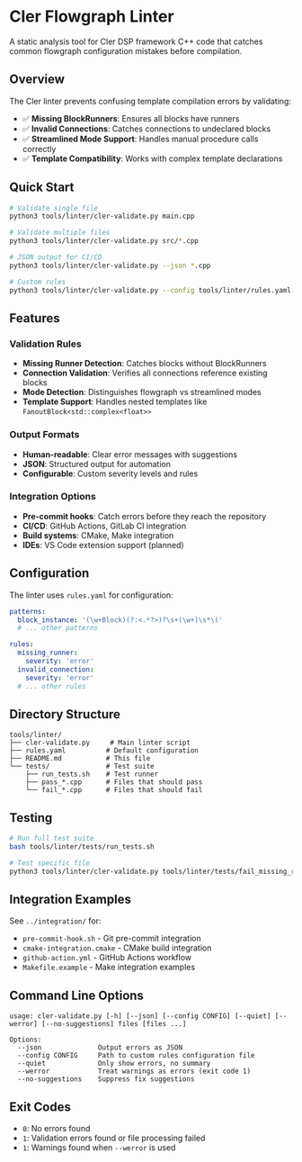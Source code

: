 # Cler Flowgraph Linter

A static analysis tool for Cler DSP framework C++ code that catches common flowgraph configuration mistakes before compilation.

## Overview

The Cler linter prevents confusing template compilation errors by validating:
- ✅ **Missing BlockRunners**: Ensures all blocks have runners
- ✅ **Invalid Connections**: Catches connections to undeclared blocks  
- ✅ **Streamlined Mode Support**: Handles manual procedure calls correctly
- ✅ **Template Compatibility**: Works with complex template declarations

## Quick Start

```bash
# Validate single file
python3 tools/linter/cler-validate.py main.cpp

# Validate multiple files
python3 tools/linter/cler-validate.py src/*.cpp

# JSON output for CI/CD
python3 tools/linter/cler-validate.py --json *.cpp

# Custom rules
python3 tools/linter/cler-validate.py --config tools/linter/rules.yaml *.cpp
```

## Features

### Validation Rules
- **Missing Runner Detection**: Catches blocks without BlockRunners
- **Connection Validation**: Verifies all connections reference existing blocks
- **Mode Detection**: Distinguishes flowgraph vs streamlined modes
- **Template Support**: Handles nested templates like `FanoutBlock<std::complex<float>>`

### Output Formats
- **Human-readable**: Clear error messages with suggestions
- **JSON**: Structured output for automation
- **Configurable**: Custom severity levels and rules

### Integration Options
- **Pre-commit hooks**: Catch errors before they reach the repository
- **CI/CD**: GitHub Actions, GitLab CI integration
- **Build systems**: CMake, Make integration
- **IDEs**: VS Code extension support (planned)

## Configuration

The linter uses `rules.yaml` for configuration:

```yaml
patterns:
  block_instance: '(\w+Block)(?:<.*?>)?\s+(\w+)\s*\('
  # ... other patterns

rules:
  missing_runner: 
    severity: 'error'
  invalid_connection: 
    severity: 'error'
  # ... other rules
```

## Directory Structure

```
tools/linter/
├── cler-validate.py     # Main linter script
├── rules.yaml          # Default configuration
├── README.md           # This file
└── tests/              # Test suite
    ├── run_tests.sh    # Test runner
    ├── pass_*.cpp      # Files that should pass
    └── fail_*.cpp      # Files that should fail
```

## Testing

```bash
# Run full test suite
bash tools/linter/tests/run_tests.sh

# Test specific file
python3 tools/linter/cler-validate.py tools/linter/tests/fail_missing_runner.cpp
```

## Integration Examples

See `../integration/` for:
- `pre-commit-hook.sh` - Git pre-commit integration
- `cmake-integration.cmake` - CMake build integration  
- `github-action.yml` - GitHub Actions workflow
- `Makefile.example` - Make integration examples

## Command Line Options

```
usage: cler-validate.py [-h] [--json] [--config CONFIG] [--quiet] [--werror] [--no-suggestions] files [files ...]

Options:
  --json              Output errors as JSON
  --config CONFIG     Path to custom rules configuration file
  --quiet             Only show errors, no summary
  --werror            Treat warnings as errors (exit code 1)
  --no-suggestions    Suppress fix suggestions
```

## Exit Codes

- `0`: No errors found
- `1`: Validation errors found or file processing failed
- `1`: Warnings found when `--werror` is used